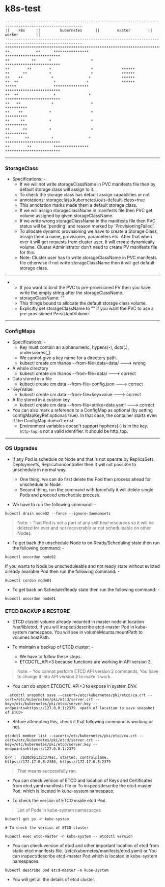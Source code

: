 # k8s-test

```
---------------------------------------------------------------------------------------------------------
||    k8s     ||         kubernetes      ||        master        ||        worker        || 
---------------------------------------------------------------------------------------------------------
*********************************************************************************************************
**            **      ****************               *************************               
**          **      *                  *             *************************
**        **        *                  *             ******      
**      **          *                  *             ******     
**    **             *                *              ******
**  **                *              *               ******      
*****                 ****************               *************************
**  **                *               *              *************************
**   **              *                 *                            **********           
**    **            *                  *                            **********
**     **           *                  *                            **********
**      **          *                  *                            **********
**       **          *                *              *************************
**        **          ****************               *************************   

```
-----------------------------------------------------------------------------------------------------------------
### StorageClass

- Specifications: -
	* If we will not write storageClassName in PVC manifests file then by default storage class will assign to it.
	* To check the storage class has default assign capabilities or not
	* annotations:
	       storageclass.kubernetes.io/is-default-class=true
	* This annotation marks made them a default storage class.
	* If we will assign storageClassName in manifests file then PVC get volume assigned by given storageClassName.
	* If we write wrong storageClassName in the manifests file then PVC status will be 'pending' and reason marked by 'ProvisioningFailed'.
	* To allocate dynamic provisioning we have to create a Storage Class, assign them a name, provisioner, parameters etc. After that when ever it will get requests from cluster user, It will create dynamically volume. Cluster Administrator don't need to create PV manifests file for this.
	* Note: Cluster user has to write storageClassName in PVC manifests file otherwise if not write storageClassName then it will get default storage class. 

-----------------------------------------------------------------------------------------------------------------
- 
	* If you want to bind the PVC to pre-provisioned PV then you have write the empty string after the storageClassName.
	* storageClassName: ""
	* This things bound to allocate the default storage class volume.
	* Explicitly set storageClassName to "" if you want the PVC to use a pre-provisioned PersistentVolume.

-----------------------------------------------------------------------------------------------------------------

### ConfigMaps

- Specifications: -
	* Key must contain an alphanumeric, hypens(-), dots(.), underscores(_). 
	* We cannot give a key name for a directory path.
	* kubectl create cm thanos --from-file=data=data/      ---> wrong
- A whole directory
	* kubectl create cm thanos --from-file=data/           ---> correct
- Data stored in a file    
	* kubectl create cm data --from-file=config.json       ---> correct
- Key/Value 
	* kubectl create cm data --from-file=key=value         ---> correct
- A file stored in a custom key
	* kubectl create cm data --from-file=strike=data.yaml  ---> correct
- You can also mark a reference to a ConfigMap as optional (by setting configMapKeyRef.optional: true). In that 
  case, the container starts even if the ConfigMap doesn’t exist.
  * Environment variables doesn't support hyphens(-) is in the key. `http-top` is not a valid identifier. It should be http_top.

----------------------------------------------------------------------------------------------------------------

### OS Upgrades

- If any Pod is schedule on Node and that is not operate by ReplicaSets, Deployments, Replicationcontroller then it will not possible to unschedule in normal way. 
  * One thing, we can do first delete the Pod then process ahead for unschedule to Node.
  * Second thing, run the command with forcefully it will delete single Pods and proceed unschedule process.

- We have to run the following command: -

```
kubectl drain node02 --force --ignore-daemonsets

```
> Note: - That Pod is not a part of any self heal resources so it will be deleted for ever and not recoverable or not scheduleable on other Nodes.

- To get back the unschedule Node to on Ready/Scheduling state then run the following command: -

``` 
kubectl uncordon node02

```
If you wants to Node be unscheduleable and not ready state without evicted already available Pod then run the following command: -

```
kubectl cordon node01

```
- To get back on Schedule/Ready state then run the following command: -

```
kubectl uncordon node01

```

### ETCD BACKUP & RESTORE

- ETCD cluster volume already mounted in master node at location /var/lib/etcd. If you will inspect/describe etcd-master Pod in kube-system namespace.
  You will see in volumeMounts.mountPath to volumes.hostPath.

- To maintain a backup of ETCD cluster: - 
	* We have to follow these steps.
  * ETCDCTL_API=3 because functions are working in API version 3.

> Note: - You cannot perform ETCD API version 2 commands, You have to change it into API version 2 to make it work.
  
  * You can do export ETCDCTL_API=3 to expose in system ENV.

```
  etcdctl snapshot save --cacert=/etc/kubernetes/pki/etcd/ca.crt --cert=/etc/kubernetes/pki/etcd/server.crt --key=/etc/kubernetes/pki/etcd/server.key --endpoints=https://127.0.0.1:2379  <path of location to save snapshot of ETCD>

```
- Before attempting this, check it that following command is working or not.

```
etcdctl member list --cacert=/etc/kubernetes/pki/etcd/ca.crt --cert=/etc/kubernetes/pki/etcd/server.crt --key=/etc/kubernetes/pki/etcd/server.key --endpoints=https://127.0.0.1:2379

O/P :  7b20d9b132c379ac, started, controlplane, https://172.17.0.8:2380, https://172.17.0.8:2379 

```
> That means successfully ran.

- You can check version of ETCD and location of Keys and Certificates from etcd.yaml manifests file or To inspect/describe the etcd-master Pod,
  which is located in kube-system namespace.

- To check the version of ETCD inside etcd Pod.

> List of Pods in kube-system namespaces

```
kubectl get po -n kube-system

# To check the version of ETCD cluster

kubectl exec etcd-master -n kube-system -- etcdctl version

```
- You can check version of etcd and other important location of etcd from static etcd manifests file. (/etc/kubernetes/manifests/etcd.yaml)
            or
 	You can inspect/describe etcd-master Pod which is located in kube-system namespaces.

```
kubectl describe pod etcd-master -n kube-system

```
- You will get all the details of etcd cluster.